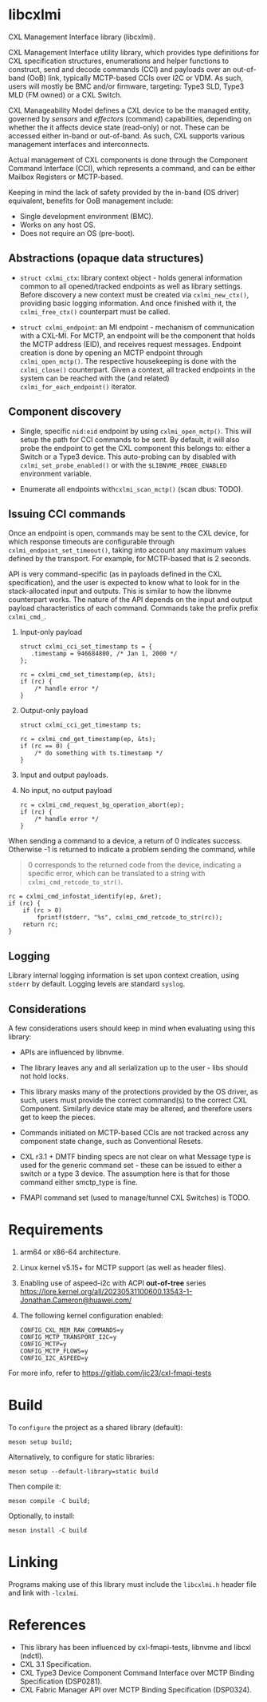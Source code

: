 # libcxlmi

CXL Management Interface library (libcxlmi).

CXL Management Interface utility library, which provides type definitions
for CXL specification structures, enumerations and helper functions to
construct, send and decode commands (CCI) and payloads over an out-of-band
(OoB) link, typically MCTP-based CCIs over I2C or VDM. As such, users will
mostly be BMC and/or firmware, targeting: Type3 SLD, Type3 MLD (FM owned)
or a CXL Switch.

CXL Manageability Model defines a CXL device to be the managed entity,
governed by *sensors* and *effectors* (command) capabilities, depending
on whether the it affects device state (read-only) or not. These can be
accessed either in-band or out-of-band. As such, CXL supports various
management interfaces and interconnects.

Actual management of CXL components is done through the Component Command
Interface (CCI), which represents a command, and can be either Mailbox
Registers or MCTP-based.

Keeping in mind the lack of safety provided by the in-band (OS driver)
equivalent, benefits for OoB management include:
- Single development environment (BMC).
- Works on any host OS.
- Does not require an OS (pre-boot).

Abstractions (opaque data structures)
-------------------------------------
- `struct cxlmi_ctx`: library context object - holds general information
common to all opened/tracked endpoints as well as library settings. Before
discovery a new context must be created via `cxlmi_new_ctx()`, providing
basic logging information. And once finished with it, the `cxlmi_free_ctx()`
counterpart must be called.

- `struct cxlmi_endpoint`: an MI endpoint - mechanism of communication with
a CXL-MI. For MCTP, an endpoint will be the component that holds
the MCTP address (EID), and receives request messages. Endpoint creation
is done by opening an MCTP endpoint through `cxlmi_open_mctp()`. The respective
housekeeping is done with the `cxlmi_close()` counterpart. Given a context,
all tracked endpoints in the system can be reached with the (and related)
`cxlmi_for_each_endpoint()` iterator.

Component discovery
-------------------
- Single, specific `nid:eid` endpoint by using `cxlmi_open_mctp()`. This will
  setup the path for CCI commands to be sent. By default, it will also probe
  the endpoint to get the CXL component this belongs to: either a Switch or a
  Type3 device. This auto-probing can by disabled with `cxlmi_set_probe_enabled()`
  or with the `$LIBNVME_PROBE_ENABLED` environment variable.

- Enumerate all endpoints with`cxlmi_scan_mctp()` (scan dbus: TODO).

Issuing CCI commands
--------------------
Once an endpoint is open, commands may be sent to the CXL device, for which
response timeouts are configurable through `cxlmi_endpoint_set_timeout()`,
taking into account any maximum values defined by the transport. For example,
for MCTP-based that is 2 seconds.

API is very command-specific (as in payloads defined in the CXL specification),
and the user is expected to know what to look for in the stack-allocated input
and outputs. This is similar to how the libnvme counterpart works. The nature
of the API depends on the input and output payload characteristics of each
command. Commands take the prefix prefix `cxlmi_cmd_`.

1. Input-only payload
   ```
   struct cxlmi_cci_set_timestamp ts = {
	  .timestamp = 946684800, /* Jan 1, 2000 */
   };

   rc = cxlmi_cmd_set_timestamp(ep, &ts);
   if (rc) {
	   /* handle error */
   }
   ```

2. Output-only payload

   ```
   struct cxlmi_cci_get_timestamp ts;

   rc = cxlmi_cmd_get_timestamp(ep, &ts);
   if (rc == 0) {
	   /* do something with ts.timestamp */
   }
   ```

3. Input and output payloads.

4. No input, no output payload

   ```
   rc = cxlmi_cmd_request_bg_operation_abort(ep);
   if (rc) {
	   /* handle error */
   }
   ```

When sending a command to a device, a return of 0 indicates success.
Otherwise -1 is returned to indicate a problem sending the command, while
> 0 corresponds to the returned code from the device, indicating a specific
error, which can be translated to a string with `cxlmi_cmd_retcode_to_str()`.

   ```
   rc = cxlmi_cmd_infostat_identify(ep, &ret);
   if (rc) {
	   if (rc > 0)
		   fprintf(stderr, "%s", cxlmi_cmd_retcode_to_str(rc));
	   return rc;
   }
   ```

Logging
-------
Library internal logging information is set upon context creation, using `stderr`
by default. Logging levels are standard `syslog`.

Considerations
--------------
A few considerations users should keep in mind when evaluating using this library:

- APIs are influenced by libnvme.

- The library leaves any and all serialization up to the user - libs should not
hold locks.

- This library masks many of the protections provided by the OS driver, as such,
users must provide the correct command(s) to the correct CXL Component. Similarly
device state may be altered, and therefore users get to keep the pieces.

- Commands initiated on MCTP-based CCIs are not tracked across any component state
change, such as Conventional Resets.

- CXL r3.1 + DMTF binding specs are not clear on what Message type is used for the
generic command set - these can be issued to either a switch or a type 3 device.
The assumption here is that for those command either smctp_type is fine.

- FMAPI command set (used to manage/tunnel CXL Switches) is TODO.

Requirements
============
1. arm64 or x86-64 architecture.

2. Linux kernel v5.15+ for MCTP support (as well as header files).

3. Enabling use of aspeed-i2c with ACPI **out-of-tree** series
   https://lore.kernel.org/all/20230531100600.13543-1-Jonathan.Cameron@huawei.com/

4. The following kernel configuration enabled:
   ```
   CONFIG_CXL_MEM_RAW_COMMANDS=y
   CONFIG_MCTP_TRANSPORT_I2C=y
   CONFIG_MCTP=y
   CONFIG_MCTP_FLOWS=y
   CONFIG_I2C_ASPEED=y
   ```

For more info, refer to https://gitlab.com/jic23/cxl-fmapi-tests

Build
=====
To `configure` the project as a shared library (default):

```
meson setup build;
```
Alternatively, to configure for static libraries:
```
meson setup --default-library=static build
```
Then compile it:
```
meson compile -C build;
```
Optionally, to install:
```
meson install -C build
```

Linking
=======

Programs making use of this library must include the `libcxlmi.h` header file
and link with `-lcxlmi`.

References
==========
- This library has been influenced by cxl-fmapi-tests, libnvme and libcxl (ndctl).
- CXL 3.1 Specification.
- CXL Type3 Device Component Command Interface over MCTP Binding Specification (DSP0281).
- CXL Fabric Manager API over MCTP Binding Specification (DSP0324).
